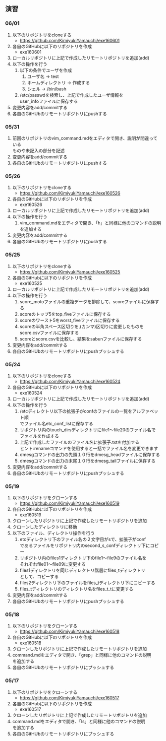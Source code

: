 ## 演習

### 06/01

1. 以下のリポジトリをcloneする
	- https://github.com/KimiyukiYamauchi/exe160601
1. 各自のGitHubに以下のリポジトリを作成
	- exe160601
1. ローカルリポジトリに上記で作成したリモートリポジトリを追加(add)
1. 以下の操作を行う
	1. 以下の条件でユーザを作成
		1. ユーザ名 -> test
		1. ホームディレクトリ -> 作成する
		1. シェル -> /bin/bash
	1. /etc/passwdを検索し、上記で作成したユーザ情報を  
	user_infoファイルに保存する
1. 変更内容をadd/commitする
1. 各自のGitHUbのリモートリポジトリにpushする

### 05/31

1. 前回のリポジトリのvim_command.mdをエディタで開き、説明が間違っている  
ものや未記入の部分を記述
1. 変更内容をadd/commitする
1. 各自のGitHUbのリモートリポジトリにpushする

### 05/26

1. 以下のリポジトリをcloneする
	- https://github.com/KimiyukiYamauchi/exe160526
1. 各自のGitHubに以下のリポジトリを作成
	- exe160526
1. ローカルリポジトリに上記で作成したリモートリポジトリを追加(add)
1. 以下の操作を行う
	1. vim_command.mdをエディタで開き、「h」と同様に他のコマンドの説明  
を追加する
1. 変更内容をadd/commitする
1. 各自のGitHUbのリモートリポジトリにpushする

### 05/25

1. 以下のリポジトリをcloneする
	- https://github.com/KimiyukiYamauchi/exe160525
1. 各自のGitHubに以下のリポジトリを作成
	- exe160525
1. ローカルリポジトリに上記で作成したリモートリポジトリを追加(add)
1. 以下の操作を行う
	1. score_motoファイルの重複データを排除して、scoreファイルに保存する
	1. scoreのトップ5をtop_fiveファイルに保存する
	1. scoreのワースト5をworst_fiveファイルに保存する
	1. scoreの半角スペース区切りを,(カンマ)区切りに変更したものを  
	score.csvファイルに保存する
	1. scoreとscore.csvを比較し、結果をsabunファイルに保存する
1. 変更内容をadd/commitする
1. 各自のGitHUbのリモートリポジトリにpushプッシュする


### 05/24

1. 以下のリポジトリをcloneする
	- https://github.com/KimiyukiYamauchi/exe160524
1. 各自のGitHubに以下のリポジトリを作成
	- exe160524
1. ローカルリポジトリに上記で作成したリモートリポジトリを追加(add)
1. 以下の操作を行う
	1. /etcディレクトリ以下の拡張子がconfのファイルの一覧をアルファベット順  
	でファイル名etc_conf_listに保存する
	1. リポジトリ内のtouch_dirsディレクトリにfile1〜file20のファイル名で  
	ファイルを作成する
	1. 上記で作成したファイルのファイル名に拡張子.txtを付加する  
	ヒント:renameコマンドを使用すると一括でファイル名を変更できます
	1. dmesgコマンドの出力の先頭１０行をdmesg_headファイルに保存する
	1. dmesgコマンドの出力の末尾１０行をdmesg_tailファイルに保存する
1. 変更内容をadd/commitする
1. 各自のGitHUbのリモートリポジトリにpushプッシュする

### 05/19

1. 以下のリポジトリをクローンする
	- https://github.com/KimiyukiYamauchi/exe160519
1. 各自のGitHubに以下のリポジトリを作成
	- exe160519
1. クローンしたリポジトリに上記で作成したリモートリポジトリを追加
1. クローンしたディレクトリに移動
1. 以下のファイル、ディレクトリ操作を行う
	1. etcディレクトリ下のファイル名の２文字目がsで、拡張子がconf  
	であるファイルをリポジトリ内のsecond_s_confディレクトリ下にコピー
	1. リポジトリ内のfiles1ディレクトリ下のfile1〜file9のファイル名を  
	それぞれfile01〜file09に変更する
	1. files1ディレクトリを同じディレクトリ階層にfiles_tディレクトリ  
	として、コピーする
	1. files2ディレクトリ下のファイルをfiles_tディレクトリ下にコピーする
	1. files_tディレクトリのディレクトリ名をfiles_t_tに変更する
1. 変更内容をadd/commitする
1. 各自のGitHUbのリモートリポジトリにpushプッシュする

### 05/18

1. 以下のリポジトリをクローンする
	- https://github.com/KimiyukiYamauchi/exe160518
1. 各自のGitHubに以下のリポジトリを作成
	- exe160518
1. クローンしたリポジトリに上記で作成したリモートリポジトリを追加
1. command.mdをエディタで開き、「grep」と同様に他のコマンドの説明  
を追加する
1. 各自のGitHUbのリモートリポジトリにプッシュする

### 05/17

1. 以下のリポジトリをクローンする
	- https://github.com/KimiyukiYamauchi/exe160517
1. 各自のGitHubに以下のリポジトリを作成
	- exe160517
1. クローンしたリポジトリに上記で作成したリモートリポジトリを追加
1. command.mdをエディタで開き、「ls」と同様に他のコマンドの説明  
を追加する
1. 各自のGitHUbのリモートリポジトリにプッシュする